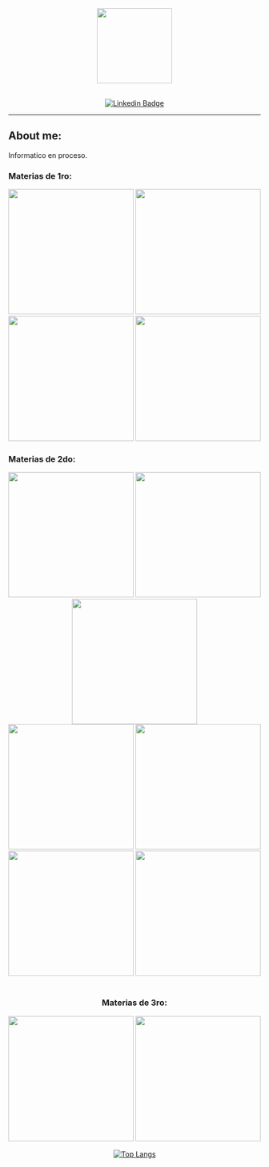 <div id="header" align="center">
  <img src="https://media.giphy.com/media/2IudUHdI075HL02Pkk/giphy.gif" height="150" />
</div>

<br>

<div id="badges" align="center">
  
  [![Linkedin Badge](https://img.shields.io/badge/-Josco-blue?style=flat&logo=Linkedin&logoColor=white)](https://www.linkedin.com/in/joaqu%C3%ADn-emanuel-santa-cruz-a7594b24b/)
  
</div>

---
## About me:
  Informatico en proceso.

  ### Materias de 1ro:
  
  <div align="center">
    <a href="https://github.com/Joakulo/CADP"><img width="250" src="https://denvercoder1-github-readme-stats.vercel.app/api/pin/?username=Joakulo&repo=CADP&theme=dark"></a>
    <a href="https://github.com/Joakulo/Organizacion-de-Computadoras"><img width="250" src="https://denvercoder1-github-readme-stats.vercel.app/api/pin/?username=Joakulo&repo=Organizacion-de-Computadoras&theme=dark"></a>
<br>
    <a href="https://github.com/Joakulo/Arquitectura-de-Computadoras"><img width="250" src="https://denvercoder1-github-readme-stats.vercel.app/api/pin/?username=Joakulo&repo=Arquitectura-de-Computadoras&theme=dark"></a>
    <a href="https://github.com/Joakulo/Taller-de-Programacion"><img width="250" src="https://denvercoder1-github-readme-stats.vercel.app/api/pin/?username=Joakulo&repo=Taller-de-Programacion&theme=dark"></a>
  </div>
  
  ### Materias de 2do:
  
  <div align="center">
  <a href="https://github.com/Joakulo/AyED"><img width="250" src="https://denvercoder1-github-readme-stats.vercel.app/api/pin/?username=Joakulo&repo=AyED&theme=dark"></a>
  <a href="https://github.com/Joakulo/FOD"><img width="250" src="https://denvercoder1-github-readme-stats.vercel.app/api/pin/?username=Joakulo&repo=FOD&theme=dark"></a>
  <a href="https://github.com/Joakulo/Seminario-de-Lenguajes-.NET"><img width="250" src="https://denvercoder1-github-readme-stats.vercel.app/api/pin/?username=Joakulo&repo=Seminario-de-Lenguajes-.NET&theme=dark"></a>
<br>
  <a href="https://github.com/Joakulo/DBD"><img width="250" src="https://denvercoder1-github-readme-stats.vercel.app/api/pin/?username=Joakulo&repo=DBD&theme=dark"></a>
  <a href="https://github.com/Joakulo/ING1"><img width="250" src="https://denvercoder1-github-readme-stats.vercel.app/api/pin/?username=Joakulo&repo=ING1&theme=dark"></a>
  <a href="https://github.com/Joakulo/ISO"><img width="250" src="https://denvercoder1-github-readme-stats.vercel.app/api/pin/?username=Joakulo&repo=ISO&theme=dark"></a>
  <a href="https://github.com/Joakulo/OO1"><img width="250" src="https://denvercoder1-github-readme-stats.vercel.app/api/pin/?username=Joakulo&repo=OO1&theme=dark"></a>
  </div>
  
<br>

  <div align="center">

  ### Materias de 3ro:
  
  <div align="center">
    <a href="https://github.com/Joakulo/OO2"><img width="250" src="https://denvercoder1-github-readme-stats.vercel.app/api/pin/?username=Joakulo&repo=OO2&theme=dark"></a>
    <a href="https://github.com/manueldiaslourenco/Ingenier-a-en-software-2"><img width="250" src="https://denvercoder1-github-readme-stats.vercel.app/api/pin/?username=manueldiaslourenco&repo=Ingenier-a-en-software-2&theme=dark"></a>
  <div align="center">
  
  [![Top Langs](https://github-readme-stats.vercel.app/api/top-langs/?username=Joakulo&layout=compact&theme=vision-friendly-dark)](https://github.com/anuraghazra/github-readme-stats)
  
  </div>
